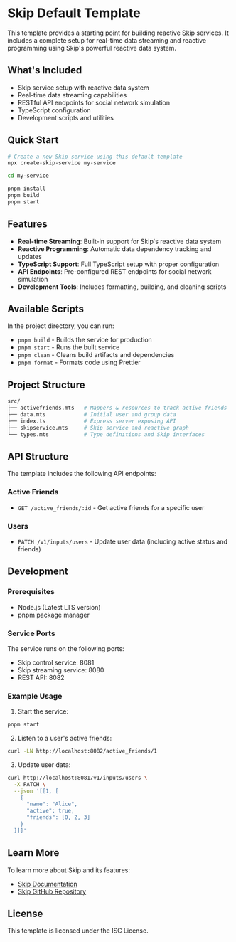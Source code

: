 # Skip Default Template

This template provides a starting point for building reactive Skip services. It includes a complete setup for real-time data streaming and reactive programming using Skip's powerful reactive data system.

## What's Included

- Skip service setup with reactive data system
- Real-time data streaming capabilities
- RESTful API endpoints for social network simulation
- TypeScript configuration
- Development scripts and utilities

## Quick Start

```bash
# Create a new Skip service using this default template
npx create-skip-service my-service

cd my-service

pnpm install
pnpm build
pnpm start
```

## Features

- **Real-time Streaming**: Built-in support for Skip's reactive data system
- **Reactive Programming**: Automatic data dependency tracking and updates
- **TypeScript Support**: Full TypeScript setup with proper configuration
- **API Endpoints**: Pre-configured REST endpoints for social network simulation
- **Development Tools**: Includes formatting, building, and cleaning scripts

## Available Scripts

In the project directory, you can run:

- `pnpm build` - Builds the service for production
- `pnpm start` - Runs the built service
- `pnpm clean` - Cleans build artifacts and dependencies
- `pnpm format` - Formats code using Prettier

## Project Structure

```bash
src/
├── activefriends.mts   # Mappers & resources to track active friends
├── data.mts            # Initial user and group data
├── index.ts            # Express server exposing API
├── skipservice.mts     # Skip service and reactive graph
└── types.mts           # Type definitions and Skip interfaces
```

## API Structure

The template includes the following API endpoints:

### Active Friends

- `GET /active_friends/:id` - Get active friends for a specific user

### Users

- `PATCH /v1/inputs/users` - Update user data (including active status and friends)

## Development

### Prerequisites

- Node.js (Latest LTS version)
- pnpm package manager

### Service Ports

The service runs on the following ports:
- Skip control service: 8081
- Skip streaming service: 8080
- REST API: 8082

### Example Usage

1. Start the service:
```bash
pnpm start
```

2. Listen to a user's active friends:
```bash
curl -LN http://localhost:8082/active_friends/1
```

3. Update user data:
```bash
curl http://localhost:8081/v1/inputs/users \
  -X PATCH \
  --json '[[1, [
    {
      "name": "Alice",
      "active": true,
      "friends": [0, 2, 3]
    }
  ]]]'
```

## Learn More

To learn more about Skip and its features:

- [Skip Documentation](https://skiplabs.io/docs/)
- [Skip GitHub Repository](https://github.com/skiplabs/skip)

## License

This template is licensed under the ISC License.
